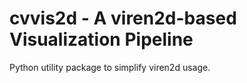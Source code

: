 # cvvis2d - A viren2d-based Visualization Pipeline
Python utility package to simplify viren2d usage.
